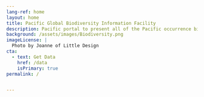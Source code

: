 ```yaml
---
lang-ref: home
layout: home
title: Pacific Global Biodiversity Information Facility
description: Pacific portal to present all of the Pacific occurrence biodiversity data available on GBIF.
background: /assets/images/Biodiversity.png
imageLicense: |
  Photo by Joanne of Little Design
cta:
  - text: Get Data
    href: /data
    isPrimary: true
permalink: /


---
```




